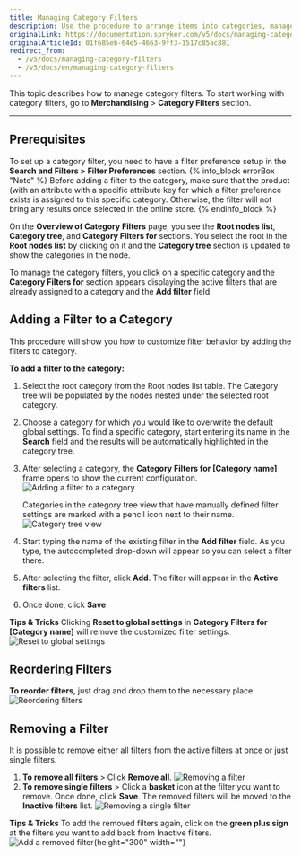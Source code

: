 ```yaml
---
title: Managing Category Filters
description: Use the procedure to arrange items into categories, manage category filters by adding, reordering, or removing them in the Back Office.
originalLink: https://documentation.spryker.com/v5/docs/managing-category-filters
originalArticleId: 01f685eb-64e5-4663-9ff3-1517c85ac881
redirect_from:
  - /v5/docs/managing-category-filters
  - /v5/docs/en/managing-category-filters
---
```


This topic describes how to manage category filters.
To start working with category filters, go to **Merchandising** > **Category Filters** section.
***

## Prerequisites
To set up a category filter, you need to have a filter preference setup in the **Search and Filters > Filter Preferences** section.
{% info_block errorBox "Note" %}
Before adding a filter to the category, make sure that the product (with an attribute with a specific attribute key for which a filter preference exists is assigned to this specific category. Otherwise, the filter will not bring any results once selected in the online store.
{% endinfo_block %}

On the **Overview of Category Filters** page, you see the **Root nodes list**, **Category tree**, and 
**Category Filters for** sections. You select the root in the **Root nodes list** by clicking on it and the **Category tree** section is updated to show the categories in the node.

To manage the category filters, you click on a specific category and the **Category Filters for** section appears displaying the active filters that are already assigned to a category and the **Add filter** field.

## Adding a Filter to a Category
This procedure will show you how to customize filter behavior by adding the filters to category.

**To add a filter to the category:**
1. Select the root category from the Root nodes list table.
    The Category tree will be populated by the nodes nested under the selected root category.
2. Choose a category for which you would like to overwrite the default global settings.
    To find a specific category, start entering its name in the **Search** field and the results will be automatically highlighted in the category tree.
3. After selecting a category, the **Category Filters for [Category name]** frame opens to show the current configuration.
![Adding a filter to a category](https://spryker.s3.eu-central-1.amazonaws.com/docs/User+Guides/Back+Office+User+Guides/Search+and+Filters/Managing+Category+Filters/add-filter-to-category.png) 
    
    Categories in the category tree view that have manually defined filter settings are marked with a pencil icon next to their name. 
![Category tree view](https://spryker.s3.eu-central-1.amazonaws.com/docs/User+Guides/Back+Office+User+Guides/Search+and+Filters/Managing+Category+Filters/category-tree-view.png) 
    
4. Start typing the name of the existing filter in the **Add filter** field. As you type, the autocompleted drop-down will appear so you can select a filter there.
5. After selecting the filter, click **Add**. The filter will appear in the **Active filters** list.
6. Once done, click **Save**.

**Tips & Tricks**
Clicking **Reset to global settings** in **Category Filters for [Category name]** will remove the customized filter settings.
![Reset to global settings](https://spryker.s3.eu-central-1.amazonaws.com/docs/User+Guides/Back+Office+User+Guides/Search+and+Filters/Managing+Category+Filters/reset-to-global-settings.png) 


## Reordering Filters

**To reorder filters**, just drag and drop them to the necessary place.
![Reordering filters](https://spryker.s3.eu-central-1.amazonaws.com/docs/User+Guides/Back+Office+User+Guides/Search+and+Filters/Managing+Category+Filters/reordering-filters.gif) 


## Removing a Filter

It is possible to remove either all filters from the active filters at once or just single filters.
1. **To remove all filters** > Click **Remove all**.
   ![Removing a filter](https://spryker.s3.eu-central-1.amazonaws.com/docs/User+Guides/Back+Office+User+Guides/Search+and+Filters/Managing+Category+Filters/removing-filter.png) 
2. **To remove single filters** > Click a **basket** icon at the filter you want to remove. Once done, click **Save**.
    The removed filters will be moved to the **Inactive filters** list.
![Removing a single filter](https://spryker.s3.eu-central-1.amazonaws.com/docs/User+Guides/Back+Office+User+Guides/Search+and+Filters/Managing+Category+Filters/remove-single-filter.gif) 

**Tips & Tricks**
To add the removed filters again, click on the **green plus sign** at the filters you want to add back from Inactive filters.
![Add a removed filter](https://spryker.s3.eu-central-1.amazonaws.com/docs/User+Guides/Back+Office+User+Guides/Search+and+Filters/Managing+Category+Filters/add-removed-filter.gif){height="300" width=""}

